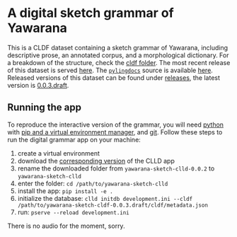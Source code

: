 # A digital sketch grammar of Yawarana

This is a CLDF dataset containing a sketch grammar of Yawarana, including descriptive prose, an annotated corpus, and a morphological dictionary.
For a breakdown of the structure, check the [cldf folder](cldf).
The most recent release of this dataset is served [here](https://fl.mt/yawarana-sketch).
The [`pylingdocs`](https://github.com/fmatter/pylingdocs/) source is available [here](https://github.com/fmatter/yawarana-sketch/releases/tag/0.0.3.draft).
Released versions of this dataset can be found under [releases](https://github.com/fmatter/yawarana-sketch-cldf/releases/), the latest version is [0.0.3.draft](https://github.com/fmatter/yawarana-sketch-cldf/releases/tag/0.0.3.draft).

## Running the app
To reproduce the interactive version of the grammar, you will need [python](https://www.python.org/) with [pip and a virtual environment manager](https://packaging.python.org/en/latest/guides/installing-using-pip-and-virtual-environments/), and [git](https://git-scm.com/).
Follow these steps to run the digital grammar app on your machine:

1. create a virtual environment
2. download the [corresponding version](https://github.com/fmatter/yawarana-sketch-clld/releases/tag/0.0.2) of the CLLD app
2. rename the downloaded folder from `yawarana-sketch-clld-0.0.2` to `yawarana-sketch-clld`
3. enter the folder: `cd /path/to/yawarana-sketch-clld`
2. install the app: `pip install -e .`
3. initialize the database: `clld initdb development.ini --cldf /path/to/yawarana-sketch-cldf-0.0.3.draft/cldf/metadata.json`
4. run: `pserve --reload development.ini`

There is no audio for the moment, sorry.